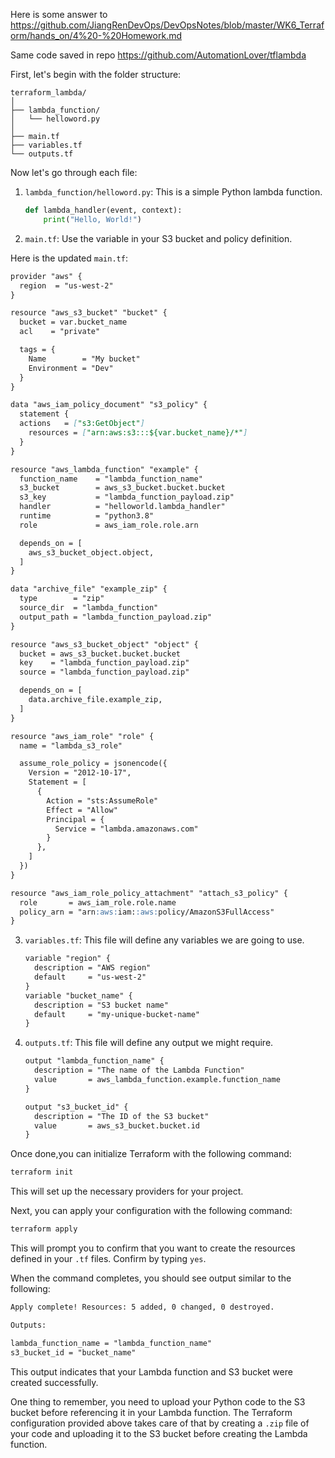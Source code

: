 Here is some answer to https://github.com/JiangRenDevOps/DevOpsNotes/blob/master/WK6_Terraform/hands_on/4%20-%20Homework.md

Same code saved in repo https://github.com/AutomationLover/tflambda

First, let's begin with the folder structure:
```
terraform_lambda/
│
├── lambda_function/
│   └── helloword.py
│
├── main.tf
├── variables.tf
└── outputs.tf
```

Now let's go through each file:

1. `lambda_function/helloword.py`: This is a simple Python lambda function.
    ```python
    def lambda_handler(event, context):
        print("Hello, World!")
    ```



2. `main.tf`: Use the variable in your S3 bucket and policy definition.

Here is the updated `main.tf`:

```markdown
provider "aws" {
  region  = "us-west-2"
}

resource "aws_s3_bucket" "bucket" {
  bucket = var.bucket_name
  acl    = "private"

  tags = {
    Name        = "My bucket"
    Environment = "Dev"
  }
}

data "aws_iam_policy_document" "s3_policy" {
  statement {
  actions   = ["s3:GetObject"]
    resources = ["arn:aws:s3:::${var.bucket_name}/*"]
  }
}

resource "aws_lambda_function" "example" {
  function_name    = "lambda_function_name"
  s3_bucket        = aws_s3_bucket.bucket.bucket
  s3_key           = "lambda_function_payload.zip"
  handler          = "helloworld.lambda_handler"
  runtime          = "python3.8"
  role             = aws_iam_role.role.arn

  depends_on = [
    aws_s3_bucket_object.object,
  ]
}

data "archive_file" "example_zip" {
  type        = "zip"
  source_dir  = "lambda_function"
  output_path = "lambda_function_payload.zip"
}

resource "aws_s3_bucket_object" "object" {
  bucket = aws_s3_bucket.bucket.bucket
  key    = "lambda_function_payload.zip"
  source = "lambda_function_payload.zip" 

  depends_on = [
    data.archive_file.example_zip,
  ]
}

resource "aws_iam_role" "role" {
  name = "lambda_s3_role"

  assume_role_policy = jsonencode({
    Version = "2012-10-17",
    Statement = [
      {
        Action = "sts:AssumeRole"
        Effect = "Allow"
        Principal = {
          Service = "lambda.amazonaws.com"
        }
      },
    ]
  })
}

resource "aws_iam_role_policy_attachment" "attach_s3_policy" {
  role       = aws_iam_role.role.name
  policy_arn = "arn:aws:iam::aws:policy/AmazonS3FullAccess"
}
```


3. `variables.tf`: This file will define any variables we are going to use.

    ```markdown
    variable "region" {
      description = "AWS region"
      default     = "us-west-2"
    }
    variable "bucket_name" {
      description = "S3 bucket name"
      default     = "my-unique-bucket-name"
    }
    ```

4. `outputs.tf`: This file will define any output we might require.

    ```markdown
    output "lambda_function_name" {
      description = "The name of the Lambda Function"
      value       = aws_lambda_function.example.function_name
    }

    output "s3_bucket_id" {
      description = "The ID of the S3 bucket"
      value       = aws_s3_bucket.bucket.id
    }
    ```

Once done,you can initialize Terraform with the following command:

```markdown
terraform init
```

This will set up the necessary providers for your project.

Next, you can apply your configuration with the following command:

```markdown
terraform apply
```

This will prompt you to confirm that you want to create the resources defined in your `.tf` files. Confirm by typing `yes`. 

When the command completes, you should see output similar to the following:

```markdown
Apply complete! Resources: 5 added, 0 changed, 0 destroyed.

Outputs:

lambda_function_name = "lambda_function_name"
s3_bucket_id = "bucket_name"
```

This output indicates that your Lambda function and S3 bucket were created successfully.

One thing to remember, you need to upload your Python code to the S3 bucket before referencing it in your Lambda function. The Terraform configuration provided above takes care of that by creating a `.zip` file of your code and uploading it to the S3 bucket before creating the Lambda function.



